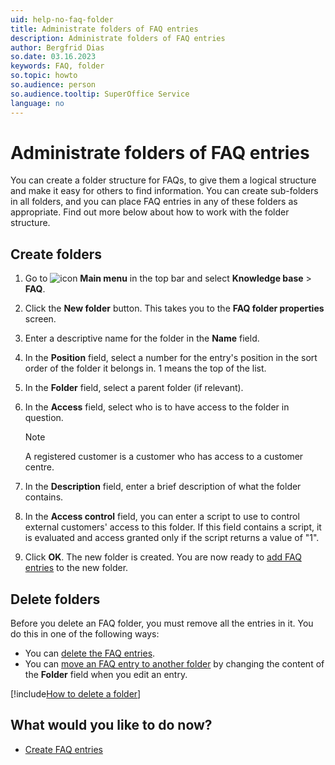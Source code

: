 ```yaml
---
uid: help-no-faq-folder
title: Administrate folders of FAQ entries
description: Administrate folders of FAQ entries
author: Bergfrid Dias
so.date: 03.16.2023
keywords: FAQ, folder
so.topic: howto
so.audience: person
so.audience.tooltip: SuperOffice Service
language: no
---
```


# Administrate folders of FAQ entries

You can create a folder structure for FAQs, to give them a logical structure and make it easy for others to find information. You can create sub-folders in all folders, and you can place FAQ entries in any of these folders as appropriate. Find out more below about how to work with the folder structure.

## Create folders

1. Go to ![icon][img1] **Main menu** in the top bar and select **Knowledge base** > **FAQ**.

1. Click the **New folder** button. This takes you to the **FAQ folder properties** screen.

1. Enter a descriptive name for the folder in the **Name** field.

1. In the **Position** field, select a number for the entry's position in the sort order of the folder it belongs in. 1 means the top of the list.

1. In the **Folder** field, select a parent folder (if relevant).

1. In the **Access** field, select who is to have access to the folder in question.

    > [!NOTE]
    > A registered customer is a customer who has access to a customer centre.

1. In the **Description** field, enter a brief description of what the folder contains.

1. In the **Access control** field, you can enter a script to use to control external customers' access to this folder. If this field contains a script, it is evaluated and access granted only if the script returns a value of "1".

1. Click **OK**. The new folder is created. You are now ready to [add FAQ entries][3] to the new folder.

## Delete folders

Before you delete an FAQ folder, you must remove all the entries in it. You do this in one of the following ways:

* You can [delete the FAQ entries][1].
* You can [move an FAQ entry to another folder][2] by changing the content of the **Folder** field when you edit an entry.

[!include[How to delete a folder](../../learn/includes/howto-delete-folder-kb.md)]

## What would you like to do now?

* [Create FAQ entries][3]

<!-- Referenced links -->
[1]: delete.md
[2]: edit.md
[3]: create.md

<!-- Referenced images -->
[img1]: ../../../media/icons/main-menu.png

